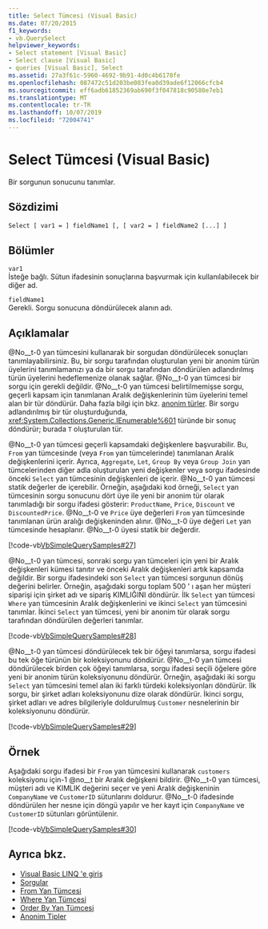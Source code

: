 ```yaml
---
title: Select Tümcesi (Visual Basic)
ms.date: 07/20/2015
f1_keywords:
- vb.QuerySelect
helpviewer_keywords:
- Select statement [Visual Basic]
- Select clause [Visual Basic]
- queries [Visual Basic], Select
ms.assetid: 27a3f61c-5960-4692-9b91-4d0c4b6178fe
ms.openlocfilehash: 087472c51d203be083fea0d39ade6f12066cfcb4
ms.sourcegitcommit: eff6adb61852369ab690f3f047818c90580e7eb1
ms.translationtype: MT
ms.contentlocale: tr-TR
ms.lasthandoff: 10/07/2019
ms.locfileid: "72004741"
---
```

# <a name="select-clause-visual-basic"></a>Select Tümcesi (Visual Basic)
Bir sorgunun sonucunu tanımlar.  
  
## <a name="syntax"></a>Sözdizimi  
  
```vb  
Select [ var1 = ] fieldName1 [, [ var2 = ] fieldName2 [...] ]  
```  
  
## <a name="parts"></a>Bölümler  
 `var1`  
 İsteğe bağlı. Sütun ifadesinin sonuçlarına başvurmak için kullanılabilecek bir diğer ad.  
  
 `fieldName1`  
 Gerekli. Sorgu sonucuna döndürülecek alanın adı.  
  
## <a name="remarks"></a>Açıklamalar  
 @No__t-0 yan tümcesini kullanarak bir sorgudan döndürülecek sonuçları tanımlayabilirsiniz. Bu, bir sorgu tarafından oluşturulan yeni bir anonim türün üyelerini tanımlamanızı ya da bir sorgu tarafından döndürülen adlandırılmış türün üyelerini hedeflemenize olanak sağlar. @No__t-0 yan tümcesi bir sorgu için gerekli değildir. @No__t-0 yan tümcesi belirtilmemişse sorgu, geçerli kapsam için tanımlanan Aralık değişkenlerinin tüm üyelerini temel alan bir tür döndürür. Daha fazla bilgi için bkz. [anonim türler](../../../visual-basic/programming-guide/language-features/objects-and-classes/anonymous-types.md). Bir sorgu adlandırılmış bir tür oluşturduğunda, <xref:System.Collections.Generic.IEnumerable%601> türünde bir sonuç döndürür; burada `T` oluşturulan tür.  
  
 @No__t-0 yan tümcesi geçerli kapsamdaki değişkenlere başvurabilir. Bu, `From` yan tümcesinde (veya `From` yan tümcelerinde) tanımlanan Aralık değişkenlerini içerir. Ayrıca, `Aggregate`, `Let`, `Group By` veya `Group Join` yan tümcelerinden diğer adla oluşturulan yeni değişkenler veya sorgu ifadesinde önceki `Select` yan tümcesinin değişkenleri de içerir. @No__t-0 yan tümcesi statik değerler de içerebilir. Örneğin, aşağıdaki kod örneği, `Select` yan tümcesinin sorgu sonucunu dört üye ile yeni bir anonim tür olarak tanımladığı bir sorgu ifadesi gösterir: `ProductName`, `Price`, `Discount` ve `DiscountedPrice`. @No__t-0 ve `Price` üye değerleri `From` yan tümcesinde tanımlanan ürün aralığı değişkeninden alınır. @No__t-0 üye değeri `Let` yan tümcesinde hesaplanır. @No__t-0 üyesi statik bir değerdir.  
  
 [!code-vb[VbSimpleQuerySamples#27](~/samples/snippets/visualbasic/VS_Snippets_VBCSharp/VbSimpleQuerySamples/VB/QuerySamples1.vb#27)]  
  
 @No__t-0 yan tümcesi, sonraki sorgu yan tümceleri için yeni bir Aralık değişkenleri kümesi tanıtır ve önceki Aralık değişkenleri artık kapsamda değildir. Bir sorgu ifadesindeki son `Select` yan tümcesi sorgunun dönüş değerini belirler. Örneğin, aşağıdaki sorgu toplam 500 ' ı aşan her müşteri siparişi için şirket adı ve sipariş KIMLIĞINI döndürür. İlk `Select` yan tümcesi `Where` yan tümcesinin Aralık değişkenlerini ve ikinci `Select` yan tümcesini tanımlar. İkinci `Select` yan tümcesi, yeni bir anonim tür olarak sorgu tarafından döndürülen değerleri tanımlar.  
  
 [!code-vb[VbSimpleQuerySamples#28](~/samples/snippets/visualbasic/VS_Snippets_VBCSharp/VbSimpleQuerySamples/VB/QuerySamples1.vb#28)]  
  
 @No__t-0 yan tümcesi döndürülecek tek bir öğeyi tanımlarsa, sorgu ifadesi bu tek öğe türünün bir koleksiyonunu döndürür. @No__t-0 yan tümcesi döndürülecek birden çok öğeyi tanımlarsa, sorgu ifadesi seçili öğelere göre yeni bir anonim türün koleksiyonunu döndürür. Örneğin, aşağıdaki iki sorgu `Select` yan tümcesini temel alan iki farklı türdeki koleksiyonları döndürür. İlk sorgu, bir şirket adları koleksiyonunu dize olarak döndürür. İkinci sorgu, şirket adları ve adres bilgileriyle doldurulmuş `Customer` nesnelerinin bir koleksiyonunu döndürür.  
  
 [!code-vb[VbSimpleQuerySamples#29](~/samples/snippets/visualbasic/VS_Snippets_VBCSharp/VbSimpleQuerySamples/VB/QuerySamples1.vb#29)]  
  
## <a name="example"></a>Örnek  
 Aşağıdaki sorgu ifadesi bir `From` yan tümcesini kullanarak `customers` koleksiyonu için-1 @no__t bir Aralık değişkeni bildirir. @No__t-0 yan tümcesi, müşteri adı ve KIMLIK değerini seçer ve yeni Aralık değişkeninin `CompanyName` ve `CustomerID` sütunlarını doldurur. @No__t-0 ifadesinde döndürülen her nesne için döngü yapılır ve her kayıt için `CompanyName` ve `CustomerID` sütunları görüntülenir.  
  
 [!code-vb[VbSimpleQuerySamples#30](~/samples/snippets/visualbasic/VS_Snippets_VBCSharp/VbSimpleQuerySamples/VB/QuerySamples1.vb#30)]  
  
## <a name="see-also"></a>Ayrıca bkz.

- [Visual Basic LINQ 'e giriş](../../../visual-basic/programming-guide/language-features/linq/introduction-to-linq.md)
- [Sorgular](../../../visual-basic/language-reference/queries/index.md)
- [From Yan Tümcesi](../../../visual-basic/language-reference/queries/from-clause.md)
- [Where Yan Tümcesi](../../../visual-basic/language-reference/queries/where-clause.md)
- [Order By Yan Tümcesi](../../../visual-basic/language-reference/queries/order-by-clause.md)
- [Anonim Tipler](../../../visual-basic/programming-guide/language-features/objects-and-classes/anonymous-types.md)
